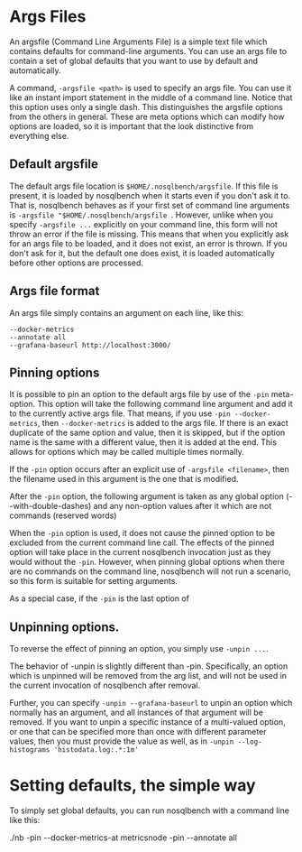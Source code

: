 # Args Files

An argsfile (Command Line Arguments File) is a simple text file which
 contains defaults for command-line arguments. You can use an args
  file to contain a set of global defaults that you want to use by
   default and automatically.

A command, `-argsfile <path>` is used to specify an args file. You can
 use it like an instant import statement in the middle of a command
  line. Notice that this option uses only a single dash. This
   distinguishes  the argsfile options from the others in general. These are meta
   options which can modify how options are loaded, so it is important
    that the look distinctive from everything else.

## Default argsfile

The default args file location is `$HOME/.nosqlbench/argsfile`. If this
file is present, it is loaded by nosqlbench when it starts even if you
 don't ask it to. That is, nosqlbench behaves as if your first set of
  command line arguments is `-argsfile "$HOME/.nosqlbench/argsfile
  `. However, unlike when you specify `-argsfile ...` explicitly on
   your command line, this form will not throw an error if the file is
    missing. This means that when you explicitly ask for an args file
     to be loaded, and it does not exist, an error is thrown. If you
      don't ask for it, but the default one does exist, it is loaded
       automatically before other options are processed.

## Args file format

An args file simply contains an argument on each line, like this:

    --docker-metrics
    --annotate all
    --grafana-baseurl http://localhost:3000/

## Pinning options

It is possible to pin an option to the default args file by use of the
 `-pin` meta-option. This option will take the following command line
  argument and add it to the currently active args file. That means, if
   you use `-pin --docker-metrics`, then `--docker-metrics` is added to
    the args file. If there is an exact duplicate of the same option
     and value, then it is skipped, but if the option name is the same
      with a different value, then it is added at the end. This allows
       for options which may be called multiple times normally.

If the `-pin` option occurs after an explicit use of `-argsfile
 <filename>`, then the filename used in this argument is the one that
  is modified.

After the `-pin` option, the following argument is taken as any global
 option (--with-double-dashes) and any non-option values after it which
  are not commands (reserved words)

When the `-pin` option is used, it does not cause the pinned option
 to be excluded from the current command line call. The effects of the
  pinned option will take place in the current nosqlbench invocation
   just as they would without the `-pin`. However, when pinning global
    options when there are no commands on the command line, nosqlbench
     will not run a scenario, so this form is suitable for setting
      arguments.

As a special case, if the `-pin` is the last option of

## Unpinning options.

To reverse the effect of pinning an option, you simply use
 `-unpin ...`.

The behavior of -unpin is slightly different than -pin. Specifically,
an option which is unpinned will be removed from the arg list, and will
 not be used in the current invocation of nosqlbench after removal.

Further, you can specify `-unpin --grafana-baseurl` to unpin an option which
 normally has an argument, and all instances of that argument will be
  removed. If you want to unpin a specific instance of a multi-valued
   option, or one that can be specified more than once with different
    parameter values, then you must provide the value as well, as in
     `-unpin --log-histograms 'histodata.log:.*:1m'`

# Setting defaults, the simple way

To simply set global defaults, you can run nosqlbench with a command
 line like this:

   ./nb -pin --docker-metrics-at metricsnode -pin --annotate all
